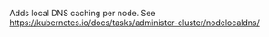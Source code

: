 Adds local DNS caching per node. See https://kubernetes.io/docs/tasks/administer-cluster/nodelocaldns/
